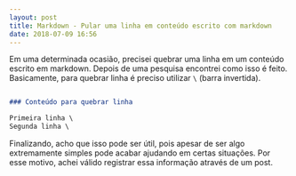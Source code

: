```yaml
---
layout: post
title: Markdown - Pular uma linha em conteúdo escrito com markdown
date: 2018-07-09 16:56
---
```


Em uma determinada ocasião, precisei quebrar uma linha em um conteúdo escrito em markdown. Depois de uma pesquisa encontrei como isso é feito. Basicamente, para quebrar linha é preciso utilizar ``` \ ``` (barra invertida).

```markdown

### Conteúdo para quebrar linha

Primeira linha \
Segunda linha \

```

Finalizando, acho que isso pode ser útil, pois apesar de ser algo extremamente simples pode acabar ajudando em certas situações. Por esse motivo, achei válido registrar essa informação através de um post.